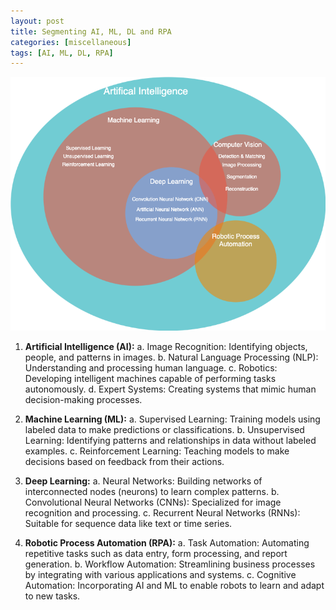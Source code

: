 ```yaml
---
layout: post
title: Segmenting AI, ML, DL and RPA
categories: [miscellaneous]
tags: [AI, ML, DL, RPA]
---
```


![Segmentation of AI,ML,DL & RPA](/assets/img/artificialintelligence/AI-ML-DL-and-RPA.png)


1. **Artificial Intelligence (AI):**
    a. Image Recognition: Identifying objects, people, and patterns in images.
    b. Natural Language Processing (NLP): Understanding and processing human language.
    c. Robotics: Developing intelligent machines capable of performing tasks autonomously.
    d. Expert Systems: Creating systems that mimic human decision-making processes.

2. **Machine Learning (ML):**
    a. Supervised Learning: Training models using labeled data to make predictions or classifications.
    b. Unsupervised Learning: Identifying patterns and relationships in data without labeled examples.
    c. Reinforcement Learning: Teaching models to make decisions based on feedback from their actions.

3. **Deep Learning:**
    a. Neural Networks: Building networks of interconnected nodes (neurons) to learn complex patterns.
    b. Convolutional Neural Networks (CNNs): Specialized for image recognition and processing.
    c. Recurrent Neural Networks (RNNs): Suitable for sequence data like text or time series.
    
4. **Robotic Process Automation (RPA):**
    a. Task Automation: Automating repetitive tasks such as data entry, form processing, and report generation.
    b. Workflow Automation: Streamlining business processes by integrating with various applications and systems.
    c. Cognitive Automation: Incorporating AI and ML to enable robots to learn and adapt to new tasks.